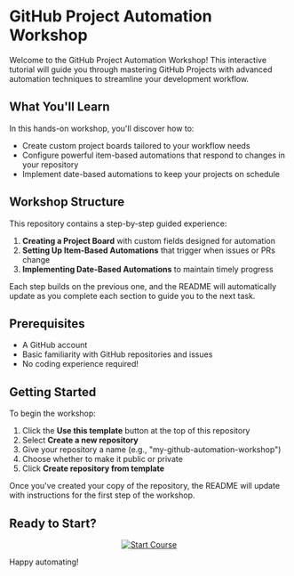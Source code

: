 # GitHub Project Automation Workshop

Welcome to the GitHub Project Automation Workshop! This interactive tutorial will guide you through mastering GitHub Projects with advanced automation techniques to streamline your development workflow.

## What You'll Learn

In this hands-on workshop, you'll discover how to:

- Create custom project boards tailored to your workflow needs
- Configure powerful item-based automations that respond to changes in your repository
- Implement date-based automations to keep your projects on schedule


## Workshop Structure

This repository contains a step-by-step guided experience:
1. **Creating a Project Board** with custom fields designed for automation
2. **Setting Up Item-Based Automations** that trigger when issues or PRs change
3. **Implementing Date-Based Automations** to maintain timely progress

Each step builds on the previous one, and the README will automatically update as you complete each section to guide you to the next task.

## Prerequisites

- A GitHub account
- Basic familiarity with GitHub repositories and issues
- No coding experience required!

## Getting Started

To begin the workshop:

1. Click the **Use this template** button at the top of this repository
2. Select **Create a new repository**
3. Give your repository a name (e.g., "my-github-automation-workshop")
4. Choose whether to make it public or private
5. Click **Create repository from template**

Once you've created your copy of the repository, the README will update with instructions for the first step of the workshop.

## Ready to Start?

<div align="center">
  <p>
    <a href=https://github.com/new?template_name=Project-Automations-Template&template_owner=CharlieHerbst331>
      <img src="https://img.shields.io/badge/START%20COURSE-%232EA44F?style=for-the-badge&logo=github&logoColor=white" alt="Start Course" />
    </a>
  </p>
</div>
Happy automating!
